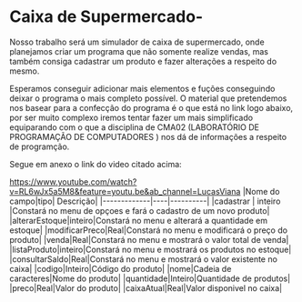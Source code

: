 # Caixa de Supermercado-
Nosso trabalho será um simulador de caixa de supermercado, onde planejamos criar um programa que não somente realize vendas, mas também consiga cadastrar um produto e fazer alterações a respeito do mesmo.

Esperamos conseguir adicionar mais elementos e fuções conseguindo deixar o programa o mais completo possível.
O material que pretendemos nos basear para a confecção do programa é o que está no link logo abaixo, por ser muito complexo iremos tentar fazer um mais simplificado equiparando com o que a disciplina de CMA02 (LABORATÓRIO DE PROGRAMAÇÃO DE COMPUTADORES ) nos dá de informações a respeito de programção.

Segue em anexo o link do video citado acima:

https://www.youtube.com/watch?v=RL6wJx5a5M8&feature=youtu.be&ab_channel=LucasViana
|Nome do campo|tipo| Descrição|
|-------------|----|----------|
|cadastrar | inteiro  |Constará no menu de opçoes e fará o cadastro de um novo produto|
|alterarEstoque|inteiro|Constará no menu e alterará a quantidade em estoque|
|modificarPreco|Real|Constará no menu e modificará o preço do produto|
|venda|Real|Constará no menu e mostrará o valor total de venda|
|listaProduto|inteiro|Constará no menu e mostrará os produtos no estoque|
|consultarSaldo|Real|Constará no menu e mostrará o valor existente no caixa|
|codigo|Inteiro|Código do produto|
|nome|Cadeia de caracteres|Nome do produto|
|quantidade|Inteiro|Quantidade de produtos|
|preco|Real|Valor do produto|
|caixaAtual|Real|Valor disponivel no caixa|
